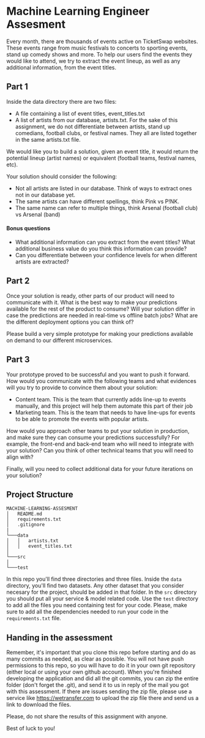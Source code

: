 # Machine Learning Engineer Assesment

Every month, there are thousands of events active on TicketSwap websites. These events range from music festivals to concerts to sporting events, stand up comedy shows and more. To help our users find the events they would like to attend, we try to extract the event lineup, as well as any additional information, from the event titles. 

## Part 1

Inside the data directory there are two files:
* A file containing a list of event titles, event_titles.txt
* A list of artists from our database, artists.txt. For the sake of this assignment, we do not differentiate between artists, stand up comedians, football clubs, or festival names. They all are listed together in the same artists.txt file.

We would like you to build a solution, given an event title, it would return the potential lineup (artist names) or equivalent (football teams, festival names, etc). 

Your solution should consider the following:

* Not all artists are listed in our database. Think of ways to extract ones not in our database yet. 
* The same artists can have different spellings, think Pink vs P!NK. 
* The same name can refer to multiple things, think Arsenal (football club) vs Arsenal (band)

#### Bonus questions

* What additional information can you extract from the event titles? What additional business value do you think this information can provide? 
* Can you differentiate between your confidence levels for when different artists are extracted?

## Part 2

Once your solution is ready, other parts of our product will need to communicate with it. What is the best way to make your predictions available for the rest of the product to consume? Will your solution differ in case the predictions are needed in real-time vs offline batch jobs? What are the different deployment options you can think of?  

Please build a very simple prototype for making your predictions available on demand to our different microservices.

## Part 3

Your prototype proved to be successful and you want to push it forward. How would you communicate with the following teams and what evidences will you try to provide to convince them about your solution:

* Content team. This is the team that currently adds line-up to events manually, and this project will help them automate this part of their job
* Marketing team. This is the team that needs to have line-ups for events to be able to promote the events with popular artists.

How would you approach other teams to put your solution in production, and make sure they can consume your predictions successfully? For example, the front-end and back-end team who will need to integrate with your solution? Can you think of other technical teams that you will need to align with?

Finally, will you need to collect additional data for your future iterations on your solution?

## Project Structure
```
MACHINE-LEARNING-ASSESMENT
│   README.md
│   requirements.txt    
│   .gitignore
|
└───data
│   │   artists.txt
│   │   event_titles.txt
│
└───src
│   
└───test
```

In this repo you'll find three directories and three files. Inside the `data` directory, you'll find two datasets. Any other dataset that you consider necesary for the project, should be added in that folder.
In the `src` directory you should put all your service & model related code. Use the `test` directory to add all the files you need containing test for your code. Please, make sure to add all the dependencies needed to run your code in the `requirements.txt` file.

## Handing in the assessment
Remember, it's important that you clone this repo before starting and do as many commits as needed, as clear as possible. You will not have push permissions to this repo, so you will have to do it in your own git repository (either local or using your own github account). When you're finished developing the application and did all the git commits, you can zip the entire folder (don't forget the .git), and send it to us in reply of the mail you got with this assessment. If there are issues sending the zip file, please use a service like https://wetransfer.com to upload the zip file there and send us a link to download the files.

Please, do not share the results of this assignment with anyone.

Best of luck to you!
